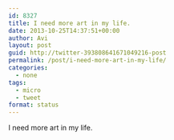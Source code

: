 ```yaml
---
id: 8327
title: I need more art in my life.
date: 2013-10-25T14:37:51+00:00
author: Avi
layout: post
guid: http://twitter-393808641671049216-post
permalink: /post/i-need-more-art-in-my-life/
categories:
  - none
tags:
  - micro
  - tweet
format: status
---
```

I need more art in my life.
